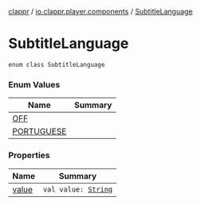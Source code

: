 [clappr](../../index.md) / [io.clappr.player.components](../index.md) / [SubtitleLanguage](./index.md)

# SubtitleLanguage

`enum class SubtitleLanguage`

### Enum Values

| Name | Summary |
|---|---|
| [OFF](-o-f-f.md) |  |
| [PORTUGUESE](-p-o-r-t-u-g-u-e-s-e.md) |  |

### Properties

| Name | Summary |
|---|---|
| [value](value.md) | `val value: `[`String`](https://kotlinlang.org/api/latest/jvm/stdlib/kotlin/-string/index.html) |
